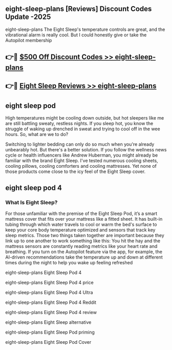 ## eight-sleep-plans [Reviews​] Discount Codes Update -2025

eight-sleep-plans The Eight Sleep's temperature controls are great, and the vibrational alarm is really cool. But I could honestly give or take the Autopilot membership

## 👉🔴 [$500 Off Discount Codes >> eight-sleep-plans](http://download.freeplayer.one?title=eight-sleep-plans&ref=18-ES)

## 👉🔴 [Eight Sleep Reviews >> eight-sleep-plans](http://download.freeplayer.one?title=eight-sleep-plans&ref=18-ES)

## eight sleep pod

High temperatures might be cooling down outside, but hot sleepers like me are still battling sweaty, restless nights. If you sleep hot, you know the struggle of waking up drenched in sweat and trying to cool off in the wee hours. So, what are we to do?

Switching to lighter bedding can only do so much when you're already unbearably hot. But there's a better solution. If you follow the wellness news cycle or health influencers like Andrew Huberman, you might already be familiar with the brand Eight Sleep. I've tested numerous cooling sheets, cooling pillows, cooling comforters and cooling mattresses. Yet none of those products come close to the icy feel of the Eight Sleep cover.

## eight sleep pod 4

### What Is Eight Sleep?

For those unfamiliar with the premise of the Eight Sleep Pod, it’s a smart mattress cover that fits over your mattress like a fitted sheet. It has built-in tubing through which water travels to cool or warm the bed's surface to keep your core body temperature optimized and sensors that track key sleep metrics. Those two things taken together are important because they link up to one another to work something like this: You hit the hay and the mattress sensors are constantly reading metrics like your heart rate and breathing. If you turn on the Autopilot feature via the app, for example, the AI-driven recommendations take the temperature up and down at different times during the night to help you wake up feeling refreshed

eight-sleep-plans Eight Sleep Pod 4

eight-sleep-plans Eight Sleep Pod 4 price

eight-sleep-plans Eight Sleep Pod 4 Ultra

eight-sleep-plans Eight Sleep Pod 4 Reddit

eight-sleep-plans Eight Sleep Pod 4 review

eight-sleep-plans Eight Sleep alternative

eight-sleep-plans Eight Sleep Pod priming

eight-sleep-plans Eight Sleep Pod Cover